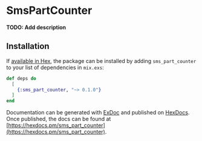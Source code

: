 # SmsPartCounter

**TODO: Add description**

## Installation

If [available in Hex](https://hex.pm/docs/publish), the package can be installed
by adding `sms_part_counter` to your list of dependencies in `mix.exs`:

```elixir
def deps do
  [
    {:sms_part_counter, "~> 0.1.0"}
  ]
end
```

Documentation can be generated with [ExDoc](https://github.com/elixir-lang/ex_doc)
and published on [HexDocs](https://hexdocs.pm). Once published, the docs can
be found at [https://hexdocs.pm/sms_part_counter](https://hexdocs.pm/sms_part_counter).

